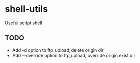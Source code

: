 # shell-utils
Useful script shell

## TODO

* Add -d option to ftp_upload, delete origin dir
* Add --override option to ftp_upload, override origin exist dir
